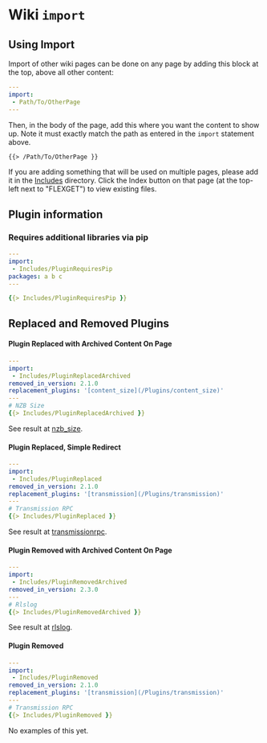 # Wiki `import`

## Using Import
Import of other wiki pages can be done on any page by adding this block at the top, above all other content:
```yaml
---
import:
 - Path/To/OtherPage
---
```

Then, in the body of the page, add this where you want the content to show up. Note it must exactly match the path as entered in the `import` statement above.

```markdown
{{> /Path/To/OtherPage }}
```

If you are adding something that will be used on multiple pages, please add it in the [Includes](/Includes/) directory. Click the Index button on that page (at the top-left next to "FLEXGET") to view existing files.

## Plugin information

### Requires additional libraries via pip
```yaml
---
import:
 - Includes/PluginRequiresPip
packages: a b c
---

{{> Includes/PluginRequiresPip }}
```

## Replaced and Removed Plugins
#### Plugin Replaced with Archived Content On Page

```yaml
---
import:
 - Includes/PluginReplacedArchived
removed_in_version: 2.1.0
replacement_plugins: '[content_size](/Plugins/content_size)'
---
# NZB Size
{{> Includes/PluginReplacedArchived }}
```

See result at [nzb_size](/Plugins/nzb_size).


#### Plugin Replaced, Simple Redirect
```yaml
---
import:
 - Includes/PluginReplaced
removed_in_version: 2.1.0
replacement_plugins: '[transmission](/Plugins/transmission)'
---
# Transmission RPC
{{> Includes/PluginReplaced }}
```

See result at [transmissionrpc](/Plugins/transmissionrpc).

#### Plugin Removed with Archived Content On Page
```yaml
---
import:
 - Includes/PluginRemovedArchived
removed_in_version: 2.3.0
---
# Rlslog
{{> Includes/PluginRemovedArchived }}
```

See result at [rlslog](/Plugins/rlslog).

#### Plugin Removed
```yaml
---
import:
 - Includes/PluginRemoved
removed_in_version: 2.1.0
replacement_plugins: '[transmission](/Plugins/transmission)'
---
# Transmission RPC
{{> Includes/PluginRemoved }}
```

No examples of this yet.
